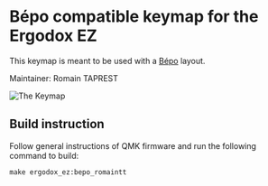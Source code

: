 # Bépo compatible keymap for the Ergodox EZ

This keymap is meant to be used with a [Bépo](http://bepo.fr) layout.

Maintainer: Romain TAPREST

![The Keymap](https://i.imgur.com/Scu5Dqx.png)

## Build instruction

Follow general instructions of QMK firmware and run the following command to build:

    make ergodox_ez:bepo_romaintt


